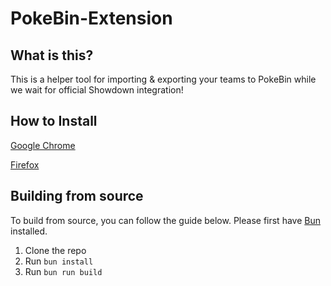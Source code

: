 # PokeBin-Extension

## What is this?
This is a helper tool for importing & exporting your teams to PokeBin while we wait for official Showdown integration!

## How to Install
[Google Chrome](https://chromewebstore.google.com/detail/pokebin-extension/ocecmbgimabilhmaflhfakikamnbecjm)

[Firefox](https://addons.mozilla.org/en-US/firefox/addon/pokebin-extension/)

## Building from source
To build from source, you can follow the guide below. Please first have [Bun](https://bun.sh/) installed.

1. Clone the repo
2. Run `bun install`
3. Run `bun run build`

